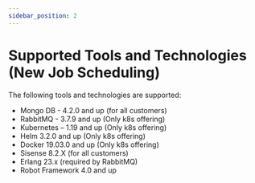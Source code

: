 ```yaml
---
sidebar_position: 2
---
```


# Supported Tools and Technologies (New Job Scheduling)

The following tools and technologies are supported:

- Mongo DB - 4.2.0 and up (for all customers)
- RabbitMQ - 3.7.9 and up (Only k8s offering)
- Kubernetes – 1.19 and up (Only k8s offering)
- Helm 3.2.0 and up (Only k8s offering)
- Docker 19.03.0 and up (Only k8s offering)
- Sisense 8.2.X (for all customers)
- Erlang 23.x (required by RabbitMQ)
- Robot Framework 4.0 and up